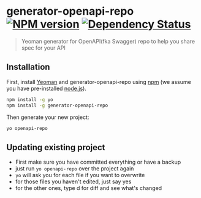 # generator-openapi-repo [![NPM version][npm-image]][npm-url] [![Dependency Status][daviddm-image]][daviddm-url]
> Yeoman generator for OpenAPI(fka Swagger) repo to help you share spec for your API

## Installation

First, install [Yeoman](http://yeoman.io) and generator-openapi-repo using [npm](https://www.npmjs.com/) (we assume you have pre-installed [node.js](https://nodejs.org/)).

```bash
npm install -g yo
npm install -g generator-openapi-repo
```

Then generate your new project:

```bash
yo openapi-repo
```

## Updating existing project
  - First make sure you have committed everything or have a backup
  - just run `yo openapi-repo` over the project again
  - `yo` will ask you for each file if you want to overwrite
  - for those files you haven't edited, just say yes
  - for the other ones, type d for diff and see what's changed



[npm-image]: https://badge.fury.io/js/generator-openapi-repo.svg
[npm-url]: https://npmjs.org/package/generator-openapi-repo
[daviddm-image]: https://david-dm.org/Rebilly/generator-openapi-repo.svg?theme=shields.io
[daviddm-url]: https://david-dm.org/Rebilly/generator-openapi-repo

